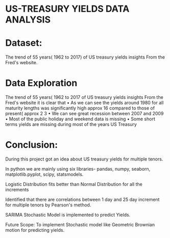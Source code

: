 # US-TREASURY YIELDS DATA ANALYSIS

# Dataset:
The trend of 55 years( 1962 to 2017) of US treasury yields insights From the
Fred's website.

# Data Exploration
The trend of 55 years( 1962 to 2017 of US treasury yields insights From the
Fred's website it is clear that
•
As we can see the yields around 1980 for all maturity lengths was significantly
high approx 16 compared to those of present( approx 2 3
•
We can see great recession between 2007 and 2009
•
Most of the public holiday and weekend data is missing
•
Some short terms yields are missing during most of the years
US Treasury



# Conclusion:
During this project got an idea about US treasury yields for multiple tenors.

In python we are mainly using six libraries- pandas, numpy, seaborn, matplotlib.pyplot, scipy, statsmodels.

Logistic Distribution fits better than Normal Distribution for all the increments

Identified that there are correlations between 1 day and 25 day increment for multiple tenors by Pearson's method.

SARIMA Stochastic Model is implemented to predict Yields.

Future Scope: To implement Stochastic model like Geometric Brownian motion for predicting yields.
